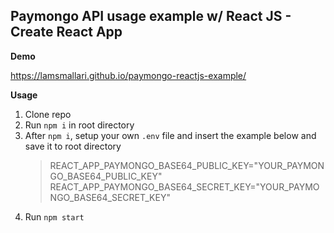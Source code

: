 ## Paymongo API usage example w/ React JS - Create React App

**Demo**

https://lamsmallari.github.io/paymongo-reactjs-example/

**Usage**

1. Clone repo
2. Run `npm i` in root directory
3. After `npm i`, setup your own `.env` file and insert the example below and save it to root directory
   > REACT_APP_PAYMONGO_BASE64_PUBLIC_KEY="YOUR_PAYMONGO_BASE64_PUBLIC_KEY"
   > REACT_APP_PAYMONGO_BASE64_SECRET_KEY="YOUR_PAYMONGO_BASE64_SECRET_KEY"
4. Run `npm start`
